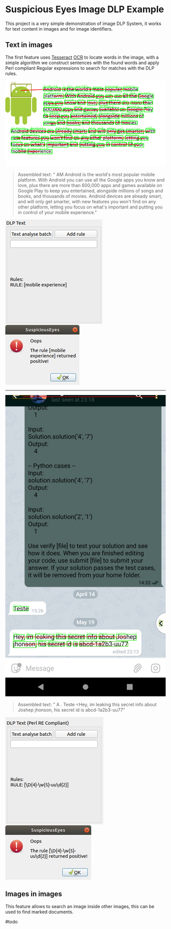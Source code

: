 # Suspicious Eyes Image DLP Example
This project is a very simple demonstration of image DLP System, it works for text content in images and for image identifiers.


## Text in images
The first feature uses [Tesseract](https://github.com/tesseract-ocr/tesseract) [OCR](https://en.wikipedia.org/wiki/Optical_character_recognition) to locate words in the image, with a simple algorithm we construct sentences with the found words and apply Perl compliant Regular expressions to search for matches with the DLP rules.

![Text recognition](https://github.com/angelorodem/SuspiciousEyes/blob/master/images/results/result1/result1.png)

> Assembled text: " AM Android is the world's most popular
> mobile platform. With Android you can use all the Google apps you
> know and love, plus there are more than 600,000 apps and games
> available on Google Play to keep you entertained, alongside millions
> of songs and books, and thousands of movies. Android devices are
> already smart, and will only get smarter, with new features you won't
> find on any other platform, letting you focus on what's important and
> putting you in control of your mobile experience."

![DLP Rule](https://github.com/angelorodem/SuspiciousEyes/blob/master/images/results/result1/result1_rule.png)
![Detected rule](https://github.com/angelorodem/SuspiciousEyes/blob/master/images/results/result1/result1_warning.png)

---
![Text image](https://github.com/angelorodem/SuspiciousEyes/blob/master/images/results/result2/Result1_screenshot_19.05.2020.png)

> Assembled text: " A . Teste <Hey, im leaking this secret info
> about Joshep jhonson, his secret id is abcd-1a2b3-uu77"

![Rule](https://github.com/angelorodem/SuspiciousEyes/blob/master/images/results/result2/Screenshot%20from%202020-05-19%2023-41-31.png)
![Detection](https://github.com/angelorodem/SuspiciousEyes/blob/master/images/results/result2/Screenshot%20from%202020-05-19%2023-40-38.png)

## Images in images
This feature allows to search an image inside other images, this can be used to find marked documents. 

#todo


